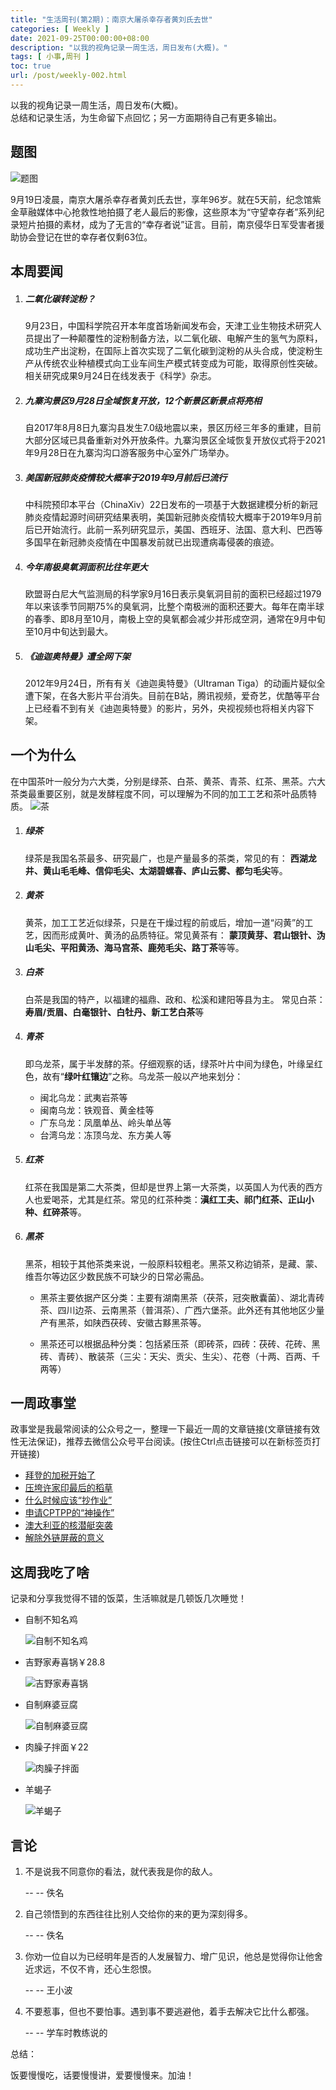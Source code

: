 ```yaml
---
title: "生活周刊(第2期)：南京大屠杀幸存者黄刘氏去世"
categories: [ Weekly ]
date: 2021-09-25T00:00:00+08:00
description: "以我的视角记录一周生活，周日发布(大概)。"
tags: [ 小事,周刊 ]
toc: true
url: /post/weekly-002.html
---
```


以我的视角记录一周生活，周日发布(大概)。  
总结和记录生活，为生命留下点回忆；另一方面期待自己有更多输出。  

## 题图

![题图](https://img.itachi.xyz/weekly-02/南京大屠杀幸存者黄刘氏.jpg)

  9月19日凌晨，南京大屠杀幸存者黄刘氏去世，享年96岁。就在5天前，纪念馆紫金草融媒体中心抢救性地拍摄了老人最后的影像，这些原本为“守望幸存者”系列纪录短片拍摄的素材，成为了无言的“幸存者说”证言。目前，南京侵华日军受害者援助协会登记在世的幸存者仅剩63位。

## 本周要闻

1. ##### 二氧化碳转淀粉？

   9月23日，中国科学院召开本年度首场新闻发布会，天津工业生物技术研究人员提出了一种颠覆性的淀粉制备方法，以二氧化碳、电解产生的氢气为原料，成功生产出淀粉，在国际上首次实现了二氧化碳到淀粉的从头合成，使淀粉生产从传统农业种植模式向工业车间生产模式转变成为可能，取得原创性突破。相关研究成果9月24日在线发表于《科学》杂志。

2. ##### 九寨沟景区9月28日全域恢复开放，12个新景区新景点将亮相

   自2017年8月8日九寨沟县发生7.0级地震以来，景区历经三年多的重建，目前大部分区域已具备重新对外开放条件。九寨沟景区全域恢复开放仪式将于2021年9月28日在九寨沟沟口游客服务中心室外广场举办。

3. ##### 美国新冠肺炎疫情较大概率于2019年9月前后已流行

   中科院预印本平台（ChinaXiv）22日发布的一项基于大数据建模分析的新冠肺炎疫情起源时间研究结果表明，美国新冠肺炎疫情较大概率于2019年9月前后已开始流行。此前一系列研究显示，美国、西班牙、法国、意大利、巴西等多国早在新冠肺炎疫情在中国暴发前就已出现遭病毒侵袭的痕迹。

4. ##### 今年南极臭氧洞面积比往年更大

   欧盟哥白尼大气监测局的科学家9月16日表示臭氧洞目前的面积已经超过1979年以来该季节同期75%的臭氧洞，比整个南极洲的面积还要大。每年在南半球的春季、即8月至10月，南极上空的臭氧都会减少并形成空洞，通常在9月中旬至10月中旬达到最大。

5. ##### 《迪迦奥特曼》遭全网下架 

   2012年9月24日，所有有关《迪迦奥特曼》（Ultraman Tiga）的动画片疑似全遭下架，在各大影片平台消失。目前在B站，腾讯视频，爱奇艺，优酷等平台上已经看不到有关《迪迦奥特曼》的影片，另外，央视视频也将相关内容下架。


## 一个为什么


在中国茶叶一般分为六大类，分别是绿茶、白茶、黄茶、青茶、红茶、黑茶。六大茶类最重要区别，就是发酵程度不同，可以理解为不同的加工工艺和茶叶品质特质。
![茶](https://img.itachi.xyz/weekly-02/茶叶发酵过程.jpg)

1. ##### 绿茶  

   绿茶是我国名茶最多、研究最广，也是产量最多的茶类，常见的有： **西湖龙井、黄山毛毛峰、信仰毛尖、太湖碧螺春、庐山云雾、都匀毛尖**等。  

2. ##### 黄茶  

   黄茶，加工工艺近似绿茶，只是在干燥过程的前或后，增加一道“闷黄”的工艺，因而形成黄叶、黄汤的品质特征。常见黄茶有： **蒙顶黄芽、君山银针、沩山毛尖、平阳黄汤、海马宫茶、鹿苑毛尖、路丁茶**等等。  

3. ##### 白茶

   白茶是我国的特产，以福建的福鼎、政和、松溪和建阳等县为主。  常见白茶：**寿眉/贡眉、白毫银针、白牡丹、新工艺白茶**等

4. ##### 青茶
   
   即乌龙茶，属于半发酵的茶。仔细观察的话，绿茶叶片中间为绿色，叶缘呈红色，故有“**绿叶红镶边**”之称。乌龙茶一般以产地来划分：
   *  闽北乌龙：武夷岩茶等
   *  闽南乌龙：铁观音、黄金桂等
   *  广东乌龙：凤凰单丛、岭头单丛等
   *  台湾乌龙：冻顶乌龙、东方美人等
   
5. ##### 红茶
   红茶在我国是第二大茶类，但却是世界上第一大茶类，以英国人为代表的西方人也爱喝茶，尤其是红茶。常见的红茶种类：**滇红工夫、祁门红茶、正山小种、红碎茶**等。

6. ##### 黑茶

   黑茶，相较于其他茶类来说，一般原料较粗老。黑茶又称边销茶，是藏、蒙、维吾尔等边区少数民族不可缺少的日常必需品。
   
   * 黑茶主要依据产区分类：主要有湖南黑茶（茯茶，冠突散囊菌）、湖北青砖茶、四川边茶、云南黑茶（普洱茶）、广西六堡茶。此外还有其他地区少量产有黑茶，如陕西茯砖、安徽古黟黑茶等。
   
   * 黑茶还可以根据品种分类：包括紧压茶（即砖茶，四砖：茯砖、花砖、黑砖、青砖）、散装茶（三尖：天尖、贡尖、生尖）、花卷（十两、百两、千两等）


## 一周政事堂

政事堂是我最常阅读的公众号之一，整理一下最近一周的文章链接(文章链接有效性无法保证)，推荐去微信公众号平台阅读。(按住Ctrl点击链接可以在新标签页打开链接)

* [拜登的加税开始了](https://mp.weixin.qq.com/s?__biz=MzAwMzU1ODAwOQ==&mid=2650356404&idx=1&sn=d38675957aacf6d36b2c591b7ac7c560&chksm=8334c5a2b4434cb4ab352433c26bcd9fe509b8985cf9944167fc04cbde982a34037f45021675&mpshare=1&scene=1&srcid=0920fCpsShkfdSdeL9JzOLL4&sharer_sharetime=1632073713613&sharer_shareid=a4df2254027ec460ce8e8ebf456db4de#rd)
* [压垮许家印最后的稻草](https://mp.weixin.qq.com/s?__biz=MzAwMzU1ODAwOQ==&mid=2650356414&idx=1&sn=1cca0c67f58691e7104b6c873a8e7ce8&chksm=8334c5a8b4434cbe137bd1526ce243d78d4ff0d325c8c8a3ea5dd91bcef7e60b8134da4d45ec&mpshare=1&scene=1&srcid=0920FUAL7Pv5zINzpVgtFdno&sharer_sharetime=1632073706686&sharer_shareid=a4df2254027ec460ce8e8ebf456db4de#rd)
* [什么时候应该“抄作业”](https://mp.weixin.qq.com/s?__biz=MzAwMzU1ODAwOQ==&mid=2650356450&idx=1&sn=fc84415b00ad8a4cde4fc8eb74e822ac&chksm=8334c5f4b4434ce2ccaabdb2861602ad9107af41b4215bb34319a5750fcb88d22d0569acac00&mpshare=1&scene=1&srcid=0920RO81yuspjt82rTNNg9lP&sharer_sharetime=1632073698817&sharer_shareid=a4df2254027ec460ce8e8ebf456db4de#rd)
* [申请CPTPP的“神操作”](https://mp.weixin.qq.com/s?__biz=MzAwMzU1ODAwOQ==&mid=2650356462&idx=1&sn=8deba31acdbe5c585fc8c3a65c076824&chksm=8334c5f8b4434cee7422e42c7a91cc05442581b1e31d05db956fc28abc327e4947ef8ab08ad8&mpshare=1&scene=1&srcid=0920HwBZ3esv9Q0u7xIWwP8k&sharer_sharetime=1632073690066&sharer_shareid=a4df2254027ec460ce8e8ebf456db4de#rd)
* [澳大利亚的核潜艇突袭](https://mp.weixin.qq.com/s?__biz=MzAwMzU1ODAwOQ==&mid=2650356476&idx=1&sn=7b20d03b65bff29e8e5c1d02230438fc&chksm=8334c5eab4434cfc8888a4e558629b59471290fb901de68842d5c879e9156a0abbc563b6a2c7&mpshare=1&scene=1&srcid=0920XD5xmKgxw3YJG9UnRDcD&sharer_sharetime=1632073683257&sharer_shareid=a4df2254027ec460ce8e8ebf456db4de#rd)
* [解除外链屏蔽的意义](https://mp.weixin.qq.com/s?__biz=MzAwMzU1ODAwOQ==&mid=2650356482&idx=1&sn=323b9eaa1830ccfcd0bd58c0279869ee&chksm=8334c414b4434d02447bb28dcb3f3548390ff0745715b94a043c5be57ce5fefcf8de51f0853e&mpshare=1&scene=1&srcid=0920GjyLi8hFyCaoxVHnc4Xu&sharer_sharetime=1632073677254&sharer_shareid=a4df2254027ec460ce8e8ebf456db4de#rd)

## 这周我吃了啥

记录和分享我觉得不错的饭菜，生活嘛就是几顿饭几次睡觉！

* 自制不知名鸡

  ![自制不知名鸡](https://img.itachi.xyz/weekly-02/不知名鸡.jpg)

* 吉野家寿喜锅￥28.8

  ![吉野家寿喜锅](https://img.itachi.xyz/weekly-02/吉野家寿喜锅.jpg)

* 自制麻婆豆腐

  ![自制麻婆豆腐](https://img.itachi.xyz/weekly-02/麻婆豆腐.jpg)

* 肉臊子拌面￥22

  ![肉臊子拌面](https://img.itachi.xyz/weekly-02/肉哨子拌面.jpg)

* 羊蝎子

  ![羊蝎子](https://img.itachi.xyz/weekly-02/羊蝎子.jpg)

## 言论

1. 不是说我不同意你的看法，就代表我是你的敌人。

   -- -- 佚名

2. 自己领悟到的东西往往比别人交给你的来的更为深刻得多。

   -- -- 佚名

3. 你劝一位自以为已经明年是否的人发展智力、增广见识，他总是觉得你让他舍近求远，不仅不肯，还心生怨恨。

   -- -- 王小波
   
4. 不要惹事，但也不要怕事。遇到事不要逃避他，着手去解决它比什么都强。

   -- -- 学车时教练说的

总结：

饭要慢慢吃，话要慢慢讲，爱要慢慢来。加油！
